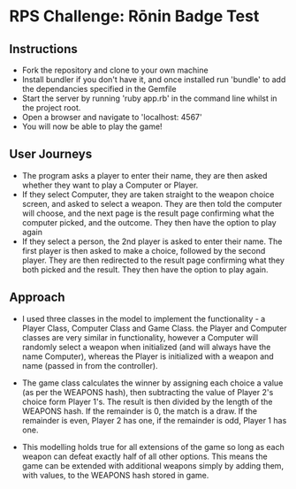 # RPS Challenge: Rōnin Badge Test

Instructions
-------

* Fork the repository and clone to your own machine
* Install bundler if you don't have it, and once installed run 'bundle' to add the dependancies specified in the Gemfile
* Start the server by running 'ruby app.rb' in the command line whilst in the project root.
* Open a browser and navigate to 'localhost: 4567'
* You will now be able to play the game!

User Journeys
-------

* The program asks a player to enter their name, they are then asked whether they want to play a Computer or Player.
* If they select Computer, they are taken straight to the weapon choice screen, and asked to select a weapon. They are then told the computer will choose, and the next page is the result page confirming what the computer picked, and the outcome. They then have the option to play again
* If they select a person, the 2nd player is asked to enter their name. The first player is then asked to make a choice, followed by the second player. They are then redirected to the result page confirming what they both picked and the result. They then have the option to play again.

Approach
-------

* I used three classes in the model to implement the functionality - a Player Class, Computer Class and Game Class. the Player and Computer classes are very similar in functionality, however a Computer will randomly select a weapon when initialized (and will always have the name Computer), whereas the Player is initialized with a weapon and name (passed in from the controller).

* The game class calculates the winner by assigning each choice a value (as per the WEAPONS hash), then subtracting the value of Player 2's choice form Player 1's. The result is then divided by the length of the WEAPONS hash. If the remainder is 0, the match is a draw. If the remainder is even, Player 2 has one, if the remainder is odd, Player 1 has one.

* This modelling holds true for all extensions of the game so long as each weapon can defeat exactly half of all other options. This means the game can be extended with additional weapons simply by adding them, with values, to the WEAPONS hash stored in game.
